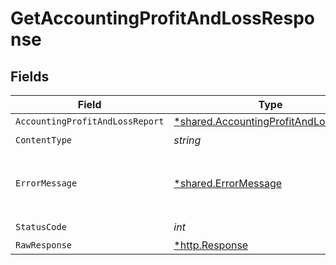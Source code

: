 # GetAccountingProfitAndLossResponse


## Fields

| Field                                                                                         | Type                                                                                          | Required                                                                                      | Description                                                                                   |
| --------------------------------------------------------------------------------------------- | --------------------------------------------------------------------------------------------- | --------------------------------------------------------------------------------------------- | --------------------------------------------------------------------------------------------- |
| `AccountingProfitAndLossReport`                                                               | [*shared.AccountingProfitAndLossReport](../../models/shared/accountingprofitandlossreport.md) | :heavy_minus_sign:                                                                            | Success                                                                                       |
| `ContentType`                                                                                 | *string*                                                                                      | :heavy_check_mark:                                                                            | N/A                                                                                           |
| `ErrorMessage`                                                                                | [*shared.ErrorMessage](../../models/shared/errormessage.md)                                   | :heavy_minus_sign:                                                                            | Your API request was not properly authorized.                                                 |
| `StatusCode`                                                                                  | *int*                                                                                         | :heavy_check_mark:                                                                            | N/A                                                                                           |
| `RawResponse`                                                                                 | [*http.Response](https://pkg.go.dev/net/http#Response)                                        | :heavy_minus_sign:                                                                            | N/A                                                                                           |